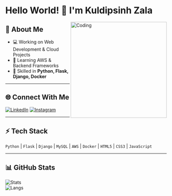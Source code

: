# Hello World! 👋 I'm Kuldipsinh Zala  

<img align="right" alt="Coding" width="300" src="https://media.giphy.com/media/qgQUggAC3Pfv687qPC/giphy.gif">

## 🚀 About Me
- 💻 Working on Web Development & Cloud Projects  
- 🌱 Learning AWS & Backend Frameworks  
- 🔧 Skilled in **Python, Flask, Django, Docker**  

---

## 🌐 Connect With Me
[![LinkedIn](https://img.shields.io/badge/LinkedIn-blue?style=for-the-badge&logo=linkedin)](https://www.linkedin.com/in/zala-kuldipsinh134)
[![Instagram](https://img.shields.io/badge/Instagram-E4405F?style=for-the-badge&logo=instagram&logoColor=white)](https://instagram.com/kuldipsinh_134)

---

## ⚡ Tech Stack
`Python` | `Flask` | `Django` | `MySQL` | `AWS` | `Docker` | `HTML5` | `CSS3` | `JavaScript`

---

## 📊 GitHub Stats
![Stats](https://github-readme-stats.vercel.app/api?username=Kuldipsinh1&show_icons=true&theme=radical)  
![Langs](https://github-readme-stats.vercel.app/api/top-langs/?username=Kuldipsinh1&layout=compact&theme=radical)
